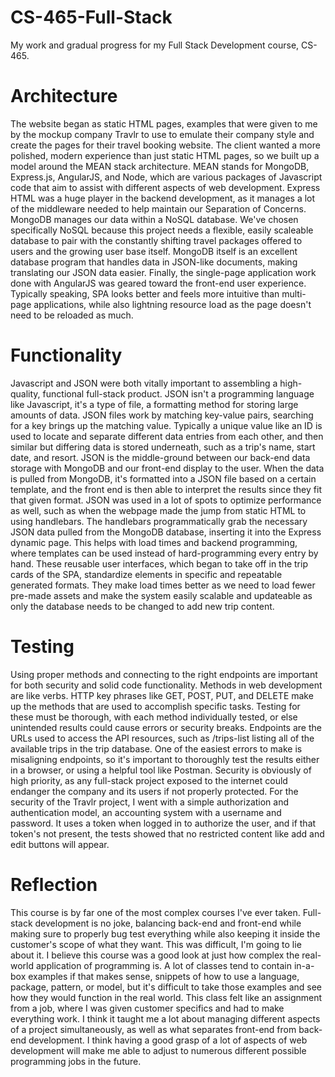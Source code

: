 # CS-465-Full-Stack
My work and gradual progress for my Full Stack Development course, CS-465.

# Architecture
The website began as static HTML pages, examples that were given to me by the mockup company Travlr to use to emulate their company style and create the pages for their travel booking website. The client wanted a more polished, modern experience than just static HTML pages, so we built up a model around the MEAN stack architecture. MEAN stands for MongoDB, Express.js, AngularJS, and Node, which are various packages of Javascript code that aim to assist with different aspects of web development. Express HTML was a huge player in the backend development, as it manages a lot of the middleware needed to help maintain our Separation of Concerns. MongoDB manages our data within a NoSQL database. We've chosen specifically NoSQL because this project needs a flexible, easily scaleable database to pair with the constantly shifting travel packages offered to users and the growing user base itself. MongoDB itself is an excellent database program that handles data in JSON-like documents, making translating our JSON data easier. Finally, the single-page application work done with AngularJS was geared toward the front-end user experience. Typically speaking, SPA looks better and feels more intuitive than multi-page applications, while also lightning resource load as the page doesn't need to be reloaded as much.
# Functionality
Javascript and JSON were both vitally important to assembling a high-quality, functional full-stack product. JSON isn't a programming language like Javascript, it's a type of file, a formatting method for storing large amounts of data. JSON files work by matching key-value pairs, searching for a key brings up the matching value. Typically a unique value like an ID is used to locate and separate different data entries from each other, and then similar but differing data is stored underneath, such as a trip's name, start date, and resort. JSON is the middle-ground between our back-end data storage with MongoDB and our front-end display to the user. When the data is pulled from MongoDB, it's formatted into a JSON file based on a certain template, and the front end is then able to interpret the results since they fit that given format. JSON was used in a lot of spots to optimize performance as well, such as when the webpage made the jump from static HTML to using handlebars. The handlebars programmatically grab the necessary JSON data pulled from the MongoDB database, inserting it into the Express dynamic page. This helps with load times and backend programming, where templates can be used instead of hard-programming every entry by hand. These reusable user interfaces, which began to take off in the trip cards of the SPA, standardize elements in specific and repeatable generated formats. They make load times better as we need to load fewer pre-made assets and make the system easily scalable and updateable as only the database needs to be changed to add new trip content.
# Testing
Using proper methods and connecting to the right endpoints are important for both security and solid code functionality. Methods in web development are like verbs. HTTP key phrases like GET, POST, PUT, and DELETE make up the methods that are used to accomplish specific tasks. Testing for these must be thorough, with each method individually tested, or else unintended results could cause errors or security breaks. Endpoints are the URLs used to access the API resources, such as /trips-list listing all of the available trips in the trip database. One of the easiest errors to make is misaligning endpoints, so it's important to thoroughly test the results either in a browser, or using a helpful tool like Postman. Security is obviously of high priority, as any full-stack project exposed to the internet could endanger the company and its users if not properly protected. For the security of the Travlr project, I went with a simple authorization and authentication model, an accounting system with a username and password. It uses a token when logged in to authorize the user, and if that token's not present, the tests showed that no restricted content like add and edit buttons will appear.
# Reflection
This course is by far one of the most complex courses I've ever taken. Full-stack development is no joke, balancing back-end and front-end while making sure to properly bug test everything while also keeping it inside the customer's scope of what they want. This was difficult, I'm going to lie about it. I believe this course was a good look at just how complex the real-world application of programming is. A lot of classes tend to contain in-a-box examples if that makes sense, snippets of how to use a language, package, pattern, or model, but it's difficult to take those examples and see how they would function in the real world. This class felt like an assignment from a job, where I was given customer specifics and had to make everything work. I think it taught me a lot about managing different aspects of a project simultaneously, as well as what separates front-end from back-end development. I think having a good grasp of a lot of aspects of web development will make me able to adjust to numerous different possible programming jobs in the future.
